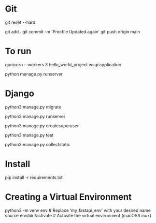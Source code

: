 




# Git
git reset --hard

git add .
git commit -m 'Procfile Updated again'
git push origin main







# To run
gunicorn --workers 3 hello_world_project.wsgi:application

python manage.py runserver




# Django
python3 manage.py migrate 

python3 manage.py runserver

python3 manage.py createsuperuser

python3 manage.py test

python3 manage.py collectstatic




# Install
pip install -r requirements.txt



# Creating a Virtual Environment
python3 -m venv env  # Replace 'my_fastapi_env' with your desired name
source env/bin/activate  # Activate the virtual environment (macOS/Linux)





